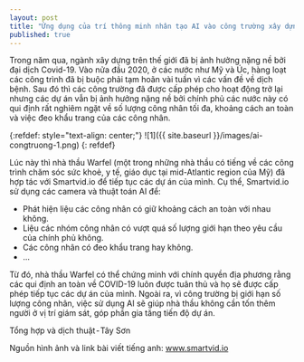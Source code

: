 ```yaml
---
layout: post
title: "Ứng dụng của trí thông minh nhân tạo AI vào công trường xây dựng trong đại dịch COVID-19"
published: true
---
```


Trong năm qua, ngành xây dựng trên thế giới đã bị ảnh hưởng nặng nề bởi đại dịch Covid-19. Vào nửa đầu 2020, ở các nước như Mỹ và Úc, hàng loạt các công trình đã bị buộc phải tạm hoãn vài tuần vì các vấn đề về dịch bệnh. Sau đó thì các công trường đã được cấp phép cho hoạt động trở lại nhưng các dự án vẫn bị ảnh hưởng nặng nề bởi chính phủ các nước này có qui định rất nghiêm ngặt về số lượng công nhân tối đa, khoảng cách an toàn và việc đeo khẩu trang của các công nhân.


{:refdef: style="text-align: center;"}
![1]({{ site.baseurl }}/images/ai-congtruong-1.png)
{: refdef}


Lúc này thì nhà thầu Warfel (một trong những nhà thầu có tiếng về các công trình chăm sóc sức khoẻ, y tế, giáo dục tại mid-Atlantic region của Mỹ) đã hợp tác với Smartvid.io để tiếp tục các dự án của mình. Cụ thể, Smartvid.io sử dụng các camera và thuật toán AI để:


- Phát hiện liệu các công nhân có giữ khoảng cách an toàn với nhau không.
- Liệu các nhóm công nhân có vượt quá số lượng giới hạn theo yêu cầu của chính phủ không.
- Các công nhân có đeo khẩu trang hay không.
- ...


Từ đó, nhà thầu Warfel có thể chứng minh với chính quyền địa phương rằng các qui định an toàn về COVID-19 luôn được tuân thủ và họ sẽ được cấp phép tiếp tục các dự án của mình. Ngoài ra, vì công trường bị giới hạn số lượng công nhân, việc sử dụng AI sẽ giúp nhà thầu không cần tốn thêm người ở vị trí giám sát, góp phần gia tăng tiến độ dự án.



Tổng hợp và dịch thuật - Tây Sơn


Nguồn hình ảnh và link bài viết tiếng anh: www.smartvid.io